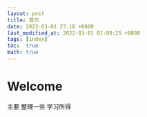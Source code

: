 ```yaml
---
layout: post
title: 首页
date: 2022-03-01 23:18 +0800
last_modified_at: 2022-03-01 01:08:25 +0800
tags: [index]
toc:  true
math: true
---
```


# Welcome

主要 整理一些 学习所得


